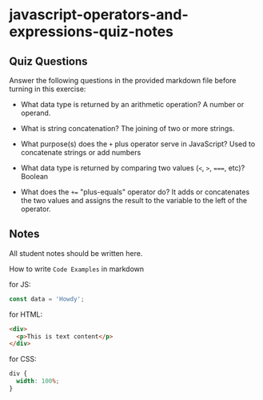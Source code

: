 # javascript-operators-and-expressions-quiz-notes

## Quiz Questions

Answer the following questions in the provided markdown file before turning in this exercise:

- What data type is returned by an arithmetic operation?
  A number or operand.

- What is string concatenation?
  The joining of two or more strings.

- What purpose(s) does the `+` plus operator serve in JavaScript?
  Used to concatenate strings or add numbers

- What data type is returned by comparing two values (`<`, `>`, `===`, etc)?
  Boolean

- What does the `+=` "plus-equals" operator do?
  It adds or concatenates the two values and assigns the result to the variable to the left of the operator.

## Notes

All student notes should be written here.

How to write `Code Examples` in markdown

for JS:

```javascript
const data = 'Howdy';
```

for HTML:

```html
<div>
  <p>This is text content</p>
</div>
```

for CSS:

```css
div {
  width: 100%;
}
```
